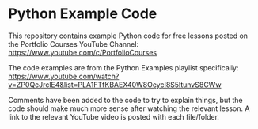 # Python Example Code

This repository contains example Python code for free lessons posted on the Portfolio Courses YouTube Channel: https://www.youtube.com/c/PortfolioCourses

The code examples are from the Python Examples playlist specifically: 
https://www.youtube.com/watch?v=ZP0QcJrclE4&list=PLA1FTfKBAEX40W8OeycI8S5ltunvS8CWw

Comments have been added to the code to try to explain things, but the code should make much more sense after watching the relevant lesson.  A link to the relevant YouTube video is posted with each file/folder.
